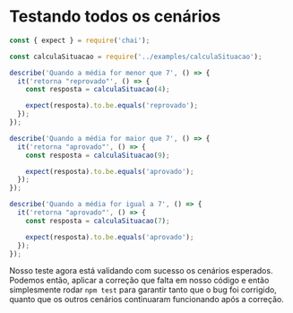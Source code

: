 # Testando todos os cenários
```js
const { expect } = require('chai');

const calculaSituacao = require('../examples/calculaSituacao');

describe('Quando a média for menor que 7', () => {
  it('retorna "reprovado"', () => {
    const resposta = calculaSituacao(4);

    expect(resposta).to.be.equals('reprovado');
  });
});

describe('Quando a média for maior que 7', () => {
  it('retorna "aprovado"', () => {
    const resposta = calculaSituacao(9);

    expect(resposta).to.be.equals('aprovado');
  });
});

describe('Quando a média for igual a 7', () => {
  it('retorna "aprovado"', () => {
    const resposta = calculaSituacao(7);

    expect(resposta).to.be.equals('aprovado');
  });
});
```

Nosso teste agora está validando com sucesso os cenários esperados. Podemos então, aplicar a correção que falta em nosso código e então simplesmente rodar `npm test` para garantir tanto que o bug foi corrigido, quanto que os outros cenários continuaram funcionando após a correção.
